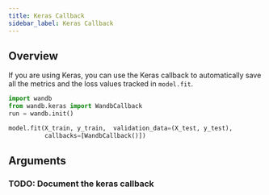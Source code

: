 ```yaml
---
title: Keras Callback
sidebar_label: Keras Callback
---
```


## Overview

If you are using Keras, you can use the Keras callback to automatically save
all the metrics and the loss values tracked in `model.fit`.

```python
import wandb
from wandb.keras import WandbCallback
run = wandb.init()

model.fit(X_train, y_train,  validation_data=(X_test, y_test),
          callbacks=[WandbCallback()])
```

## Arguments

### TODO: Document the keras callback
